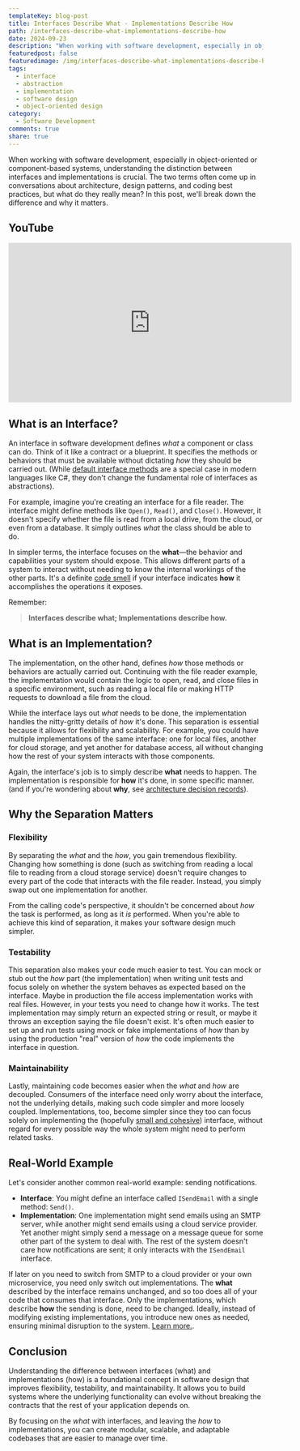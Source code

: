 ```yaml
---
templateKey: blog-post
title: Interfaces Describe What - Implementations Describe How
path: /interfaces-describe-what-implementations-describe-how
date: 2024-09-23
description: "When working with software development, especially in object-oriented or component-based systems, understanding the distinction between interfaces and implementations is crucial. The two terms often come up in conversations about architecture, design patterns, and coding best practices, but what do they really mean? In this post, we'll break down the difference and why it matters."
featuredpost: false
featuredimage: /img/interfaces-describe-what-implementations-describe-how.png
tags:
  - interface
  - abstraction
  - implementation
  - software design
  - object-oriented design
category:
  - Software Development
comments: true
share: true
---
```


When working with software development, especially in object-oriented or component-based systems, understanding the distinction between interfaces and implementations is crucial. The two terms often come up in conversations about architecture, design patterns, and coding best practices, but what do they really mean? In this post, we'll break down the difference and why it matters.

## YouTube

<iframe width="560" height="315" src="https://www.youtube.com/embed/Cg4w-MgjkLA?si=LcOwZQKK3c4Q_y7U" title="YouTube video player" frameborder="0" allow="accelerometer; autoplay; clipboard-write; encrypted-media; gyroscope; picture-in-picture; web-share" referrerpolicy="strict-origin-when-cross-origin" allowfullscreen></iframe>

## What is an Interface?

An interface in software development defines *what* a component or class can do. Think of it like a contract or a blueprint. It specifies the methods or behaviors that must be available without dictating *how* they should be carried out. (While [default interface methods](https://learn.microsoft.com/en-us/dotnet/csharp/advanced-topics/interface-implementation/default-interface-methods-versions) are a special case in modern languages like C#, they don't change the fundamental role of interfaces as abstractions).

For example, imagine you're creating an interface for a file reader. The interface might define methods like `Open()`, `Read()`, and `Close()`. However, it doesn't specify whether the file is read from a local drive, from the cloud, or even from a database. It simply outlines *what* the class should be able to do.

In simpler terms, the interface focuses on the **what**—the behavior and capabilities your system should expose. This allows different parts of a system to interact without needing to know the internal workings of the other parts. It's a definite [code smell](https://deviq.com/antipatterns/code-smells) if your interface indicates **how** it accomplishes the operations it exposes.

Remember:

> **Interfaces describe what; Implementations describe how.**

## What is an Implementation?

The implementation, on the other hand, defines *how* those methods or behaviors are actually carried out. Continuing with the file reader example, the implementation would contain the logic to open, read, and close files in a specific environment, such as reading a local file or making HTTP requests to download a file from the cloud.

While the interface lays out *what* needs to be done, the implementation handles the nitty-gritty details of *how* it's done. This separation is essential because it allows for flexibility and scalability. For example, you could have multiple implementations of the same interface: one for local files, another for cloud storage, and yet another for database access, all without changing how the rest of your system interacts with those components.

Again, the interface's job is to simply describe **what** needs to happen. The implementation is responsible for **how** it's done, in some specific manner. (and if you're wondering about **why**, see [architecture decision records](https://ardalis.com/getting-started-with-architecture-decision-records/)).

## Why the Separation Matters

### Flexibility

By separating the *what* and the *how*, you gain tremendous flexibility. Changing how something is done (such as switching from reading a local file to reading from a cloud storage service) doesn't require changes to every part of the code that interacts with the file reader. Instead, you simply swap out one implementation for another.

From the calling code's perspective, it shouldn't be concerned about *how* the task is performed, as long as it *is* performed. When you're able to achieve this kind of separation, it makes your software design much simpler.

### Testability

This separation also makes your code much easier to test. You can mock or stub out the *how* part (the implementation) when writing unit tests and focus solely on whether the system behaves as expected based on the interface. Maybe in production the file access implementation works with real files. However, in your tests you need to change how it works. The test implementation may simply return an expected string or result, or maybe it throws an exception saying the file doesn't exist. It's often much easier to set up and run tests using mock or fake implementations of *how* than by using the production "real" version of *how* the code implements the interface in question.

### Maintainability

Lastly, maintaining code becomes easier when the *what* and *how* are decoupled. Consumers of the interface need only worry about the interface, not the underlying details, making such code simpler and more loosely coupled. Implementations, too, become simpler since they too can focus solely on implementing the (hopefully [small and cohesive](https://deviq.com/principles/interface-segregation)) interface, without regard for every possible way the whole system might need to perform related tasks. 

## Real-World Example

Let's consider another common real-world example: sending notifications.

- **Interface**: You might define an interface called `ISendEmail` with a single method: `Send()`.
- **Implementation**: One implementation might send emails using an SMTP server, while another might send emails using a cloud service provider. Yet another might simply send a message on a message queue for some other part of the system to deal with. The rest of the system doesn't care how notifications are sent; it only interacts with the `ISendEmail` interface.

If later on you need to switch from SMTP to a cloud provider or your own microservice, you need only switch out implementations. The **what** described by the interface remains unchanged, and so too does all of your code that consumes that interface. Only the implementations, which describe **how** the sending is done, need to be changed. Ideally, instead of modifying existing implementations, you introduce new ones as needed, ensuring minimal disruption to the system. [Learn more.](https://www.weeklydevtips.com/episodes/015).

## Conclusion

Understanding the difference between interfaces (what) and implementations (how) is a foundational concept in software design that improves flexibility, testability, and maintainability. It allows you to build systems where the underlying functionality can evolve without breaking the contracts that the rest of your application depends on.

By focusing on the *what* with interfaces, and leaving the *how* to implementations, you can create modular, scalable, and adaptable codebases that are easier to manage over time.
